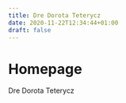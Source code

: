 ```yaml
---
title: Dre Dorota Teterycz 
date: 2020-11-22T12:34:44+01:00
draft: false
---
```


# Homepage 
Dre Dorota Teterycz